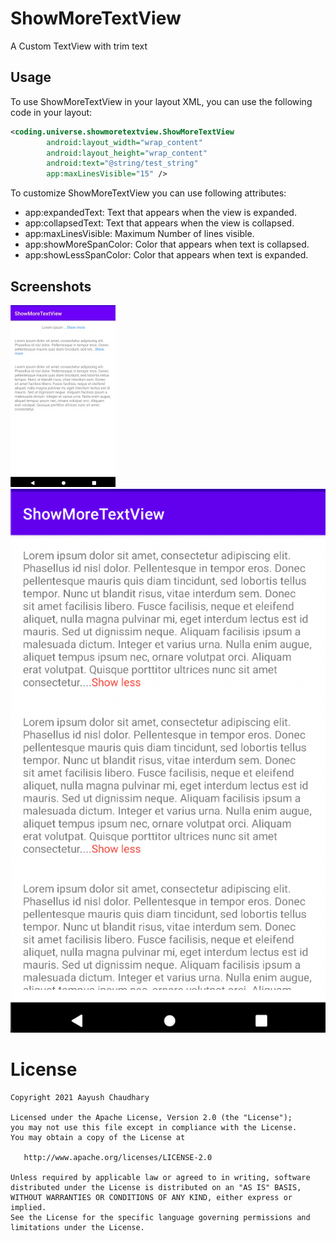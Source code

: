 # ShowMoreTextView
A Custom TextView with trim text

## Usage

To use ShowMoreTextView in your layout XML, you can use the following code in your layout:

```xml
<coding.universe.showmoretextview.ShowMoreTextView
        android:layout_width="wrap_content"
        android:layout_height="wrap_content"
        android:text="@string/test_string"
        app:maxLinesVisible="15" />
```

To customize ShowMoreTextView you can use following attributes:

- app:expandedText: Text that appears when the view is expanded.
- app:collapsedText: Text that appears when the view is collapsed.
- app:maxLinesVisible: Maximum Number of lines visible.
- app:showMoreSpanColor: Color that appears when text is collapsed.
- app:showLessSpanColor: Color that appears when text is expanded.

## Screenshots

![screenshot](screenshots/collapsed.jpg)
![screenshot](screenshots/expanded.png)

License
=======

    Copyright 2021 Aayush Chaudhary

    Licensed under the Apache License, Version 2.0 (the "License");
    you may not use this file except in compliance with the License.
    You may obtain a copy of the License at

       http://www.apache.org/licenses/LICENSE-2.0

    Unless required by applicable law or agreed to in writing, software
    distributed under the License is distributed on an "AS IS" BASIS,
    WITHOUT WARRANTIES OR CONDITIONS OF ANY KIND, either express or implied.
    See the License for the specific language governing permissions and
    limitations under the License.
